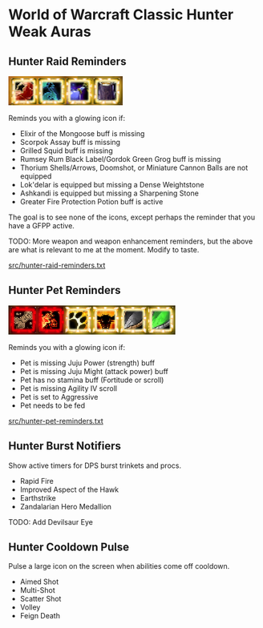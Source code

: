 # World of Warcraft Classic Hunter Weak Auras

## Hunter Raid Reminders

![Preview](/img/hunter-raid-reminders.png?raw=true)

Reminds you with a glowing icon if:

- Elixir of the Mongoose buff is missing
- Scorpok Assay buff is missing
- Grilled Squid buff is missing
- Rumsey Rum Black Label/Gordok Green Grog buff is missing
- Thorium Shells/Arrows, Doomshot, or Miniature Cannon Balls are not equipped
- Lok'delar is equipped but missing a Dense Weightstone
- Ashkandi is equipped but missing a Sharpening Stone
- Greater Fire Protection Potion buff is active

The goal is to see none of the icons, except perhaps the reminder that
you have a GFPP active.

TODO: More weapon and weapon enhancement reminders, but the above are
what is relevant to me at the moment.  Modify to taste.

[src/hunter-raid-reminders.txt](src/hunter-raid-reminders.txt)

## Hunter Pet Reminders

![Preview](/img/hunter-pet-reminders.png?raw=true)

Reminds you with a glowing icon if:

- Pet is missing Juju Power (strength) buff
- Pet is missing Juju Might (attack power) buff
- Pet has no stamina buff (Fortitude or scroll)
- Pet is missing Agility IV scroll
- Pet is set to Aggressive
- Pet needs to be fed

[src/hunter-pet-reminders.txt](src/hunter-pet-reminders.txt)

## Hunter Burst Notifiers

Show active timers for DPS burst trinkets and procs.

- Rapid Fire
- Improved Aspect of the Hawk
- Earthstrike
- Zandalarian Hero Medallion

TODO: Add Devilsaur Eye

## Hunter Cooldown Pulse

Pulse a large icon on the screen when abilities come off cooldown.

- Aimed Shot
- Multi-Shot
- Scatter Shot
- Volley
- Feign Death


